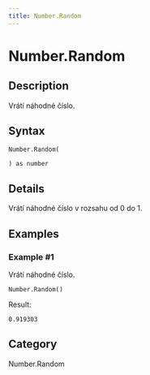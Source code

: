 ```yaml
---
title: Number.Random
---
```


# Number.Random


## Description

Vrátí náhodné číslo.


## Syntax

```powerquery
Number.Random(

) as number
```


## Details

Vrátí náhodné číslo v rozsahu od 0 do 1.


## Examples

### Example #1 
Vrátí náhodné číslo.
```powerquery
Number.Random()
```

Result: 
```powerquery
0.919303
```




## Category
Number.Random
